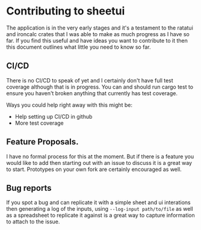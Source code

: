 # Contributing to sheetui

The application is in the very early stages and it's a testament to the ratatui
and ironcalc crates that I was able to make as much progress as I have so far.
If you find this useful and have ideas you want to contribute to it then this
document outlines what little you need to know so far.

## CI/CD

There is no CI/CD to speak of yet and I certainly don't have full test coverage
although that is in progress. You can and should run cargo test to ensure you
haven't broken anything that currently has test coverage.

Ways you could help right away with this might be:

* Help setting up CI/CD in github
* More test coverage

## Feature Proposals.

I have no formal process for this at the moment. But if there is a feature you
would like to add then starting out with an issue to discuss it is a great way
to start. Prototypes on your own fork are certainly encouraged as well.

## Bug reports

If you spot a bug and can replicate it with a simple sheet and ui interations
then generating a log of the inputs, using `--log-input path/to/file` as well
as a spreadsheet to replicate it against is a great way to capture information
to attach to the issue.
